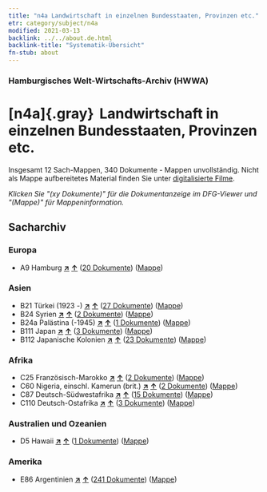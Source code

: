 ```yaml
---
title: "n4a Landwirtschaft in einzelnen Bundesstaaten, Provinzen etc."
etr: category/subject/n4a
modified: 2021-03-13
backlink: ../../about.de.html
backlink-title: "Systematik-Übersicht"
fn-stub: about
---
```


### Hamburgisches Welt-Wirtschafts-Archiv (HWWA)
# [n4a]{.gray}&#8201; Landwirtschaft in einzelnen Bundesstaaten, Provinzen etc.&#160; 




Insgesamt 12 Sach-Mappen, 340 Dokumente - Mappen unvollständig.
Nicht als Mappe aufbereitetes Material finden Sie unter [digitalisierte Filme](/film/h1_sh).

_Klicken Sie "(xy Dokumente)" für die Dokumentanzeige im DFG-Viewer und "(Mappe)" für Mappeninformation._

## Sacharchiv




### Europa

- A9 Hamburg [**&nearr;**](../../../geo/i/140905/about.de.html "Hamburg (alle Mappen)") [**&uarr;**](../../../geo/about.de.html#A9 "Ländersystematik") (<a href="https://pm20.zbw.eu/dfgview/sh/140905,145068" title="über: Hamburg : Landwirtschaft in einzelnen Bundesstaaten, Provinzen etc." target="_blank">20 Dokumente</a>) ([Mappe](../../../../folder/sh/1409xx/140905/1450xx/145068/about.de.html))

### Asien

- B21 Türkei (1923 -) [**&nearr;**](../../../geo/i/141111/about.de.html "Türkei (1923 -) (alle Mappen)") [**&uarr;**](../../../geo/about.de.html#B21 "Ländersystematik") (<a href="https://pm20.zbw.eu/dfgview/sh/141111,145068" title="über: Türkei (1923 -) : Landwirtschaft in einzelnen Bundesstaaten, Provinzen etc." target="_blank">27 Dokumente</a>) ([Mappe](../../../../folder/sh/1411xx/141111/1450xx/145068/about.de.html))
- B24 Syrien [**&nearr;**](../../../geo/i/141114/about.de.html "Syrien (alle Mappen)") [**&uarr;**](../../../geo/about.de.html#B24 "Ländersystematik") (<a href="https://pm20.zbw.eu/dfgview/sh/141114,145068" title="über: Syrien : Landwirtschaft in einzelnen Bundesstaaten, Provinzen etc." target="_blank">2 Dokumente</a>) ([Mappe](../../../../folder/sh/1411xx/141114/1450xx/145068/about.de.html))
- B24a Palästina (-1945) [**&nearr;**](../../../geo/i/141115/about.de.html "Palästina (-1945) (alle Mappen)") [**&uarr;**](../../../geo/about.de.html#B24a "Ländersystematik") (<a href="https://pm20.zbw.eu/dfgview/sh/141115,145068" title="über: Palästina (-1945) : Landwirtschaft in einzelnen Bundesstaaten, Provinzen etc." target="_blank">1 Dokumente</a>) ([Mappe](../../../../folder/sh/1411xx/141115/1450xx/145068/about.de.html))
- B111 Japan [**&nearr;**](../../../geo/i/141272/about.de.html "Japan (alle Mappen)") [**&uarr;**](../../../geo/about.de.html#B111 "Ländersystematik") (<a href="https://pm20.zbw.eu/dfgview/sh/141272,145068" title="über: Japan : Landwirtschaft in einzelnen Bundesstaaten, Provinzen etc." target="_blank">3 Dokumente</a>) ([Mappe](../../../../folder/sh/1412xx/141272/1450xx/145068/about.de.html))
- B112 Japanische Kolonien [**&nearr;**](../../../geo/i/141273/about.de.html "Japanische Kolonien (alle Mappen)") [**&uarr;**](../../../geo/about.de.html#B112 "Ländersystematik") (<a href="https://pm20.zbw.eu/dfgview/sh/141273,145068" title="über: Japanische Kolonien : Landwirtschaft in einzelnen Bundesstaaten, Provinzen etc." target="_blank">23 Dokumente</a>) ([Mappe](../../../../folder/sh/1412xx/141273/1450xx/145068/about.de.html))

### Afrika

- C25 Französisch-Marokko [**&nearr;**](../../../geo/i/141358/about.de.html "Französisch-Marokko (alle Mappen)") [**&uarr;**](../../../geo/about.de.html#C25 "Ländersystematik") (<a href="https://pm20.zbw.eu/dfgview/sh/141358,145068" title="über: Französisch-Marokko : Landwirtschaft in einzelnen Bundesstaaten, Provinzen etc." target="_blank">2 Dokumente</a>) ([Mappe](../../../../folder/sh/1413xx/141358/1450xx/145068/about.de.html))
- C60 Nigeria, einschl. Kamerun (brit.) [**&nearr;**](../../../geo/i/141409/about.de.html "Nigeria, einschl. Kamerun (brit.) (alle Mappen)") [**&uarr;**](../../../geo/about.de.html#C60 "Ländersystematik") (<a href="https://pm20.zbw.eu/dfgview/sh/141409,145068" title="über: Nigeria, einschl. Kamerun (brit.) : Landwirtschaft in einzelnen Bundesstaaten, Provinzen etc." target="_blank">2 Dokumente</a>) ([Mappe](../../../../folder/sh/1414xx/141409/1450xx/145068/about.de.html))
- C87 Deutsch-Südwestafrika [**&nearr;**](../../../geo/i/141450/about.de.html "Deutsch-Südwestafrika (alle Mappen)") [**&uarr;**](../../../geo/about.de.html#C87 "Ländersystematik") (<a href="https://pm20.zbw.eu/dfgview/sh/141450,145068" title="über: Deutsch-Südwestafrika : Landwirtschaft in einzelnen Bundesstaaten, Provinzen etc." target="_blank">15 Dokumente</a>) ([Mappe](../../../../folder/sh/1414xx/141450/1450xx/145068/about.de.html))
- C110 Deutsch-Ostafrika [**&nearr;**](../../../geo/i/141471/about.de.html "Deutsch-Ostafrika (alle Mappen)") [**&uarr;**](../../../geo/about.de.html#C110 "Ländersystematik") (<a href="https://pm20.zbw.eu/dfgview/sh/141471,145068" title="über: Deutsch-Ostafrika : Landwirtschaft in einzelnen Bundesstaaten, Provinzen etc." target="_blank">3 Dokumente</a>) ([Mappe](../../../../folder/sh/1414xx/141471/1450xx/145068/about.de.html))

### Australien und Ozeanien

- D5 Hawaii [**&nearr;**](../../../geo/i/141595/about.de.html "Hawaii (alle Mappen)") [**&uarr;**](../../../geo/about.de.html#D5 "Ländersystematik") (<a href="https://pm20.zbw.eu/dfgview/sh/141595,145068" title="über: Hawaii : Landwirtschaft in einzelnen Bundesstaaten, Provinzen etc." target="_blank">1 Dokumente</a>) ([Mappe](../../../../folder/sh/1415xx/141595/1450xx/145068/about.de.html))

### Amerika

- E86 Argentinien [**&nearr;**](../../../geo/i/141692/about.de.html "Argentinien (alle Mappen)") [**&uarr;**](../../../geo/about.de.html#E86 "Ländersystematik") (<a href="https://pm20.zbw.eu/dfgview/sh/141692,145068" title="über: Argentinien : Landwirtschaft in einzelnen Bundesstaaten, Provinzen etc." target="_blank">241 Dokumente</a>) ([Mappe](../../../../folder/sh/1416xx/141692/1450xx/145068/about.de.html))


